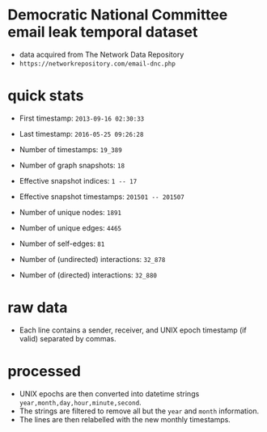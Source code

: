 # Democratic National Committee email leak temporal dataset
- data acquired from The Network Data Repository
- `https://networkrepository.com/email-dnc.php`

# quick stats
- First timestamp: `2013-09-16 02:30:33`
- Last timestamp: `2016-05-25 09:26:28`
- Number of timestamps: `19_389`
- Number of graph snapshots: `18`
- Effective snapshot indices: `1 -- 17`
- Effective snapshot timestamps: `201501 -- 201507`

- Number of unique nodes: `1891`
- Number of unique edges: `4465`
- Number of self-edges: `81`

- Number of (undirected) interactions: `32_878`
- Number of (directed) interactions: `32_880`

# raw data
- Each line contains a sender, receiver, and UNIX epoch timestamp (if valid) separated by commas.

# processed
- UNIX epochs are then converted into datetime strings `year,month,day,hour,minute,second`.
- The strings are filtered to remove all but the `year` and `month` information.
- The lines are then relabelled with the new monthly timestamps.

